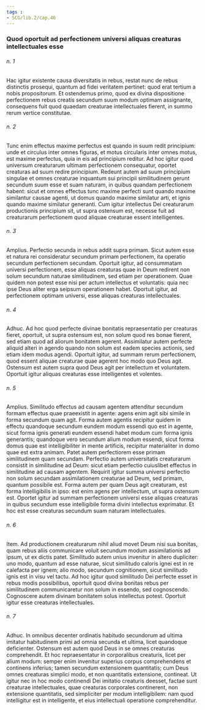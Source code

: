 ```yaml
---
tags : 
- SCG/lib.2/cap.46
---
```


### Quod oportuit ad perfectionem universi aliquas creaturas intellectuales esse

###### n. 1
Hac igitur existente causa diversitatis in rebus, restat nunc de rebus distinctis prosequi, quantum ad fidei veritatem pertinet: quod erat tertium a nobis propositorum. Et ostendemus primo, quod ex divina dispositione perfectionem rebus creatis secundum suum modum optimam assignante, consequens fuit quod quaedam creaturae intellectuales fierent, in summo rerum vertice constitutae.

###### n. 2
Tunc enim effectus maxime perfectus est quando in suum redit principium: unde et circulus inter omnes figuras, et motus circularis inter omnes motus, est maxime perfectus, quia in eis ad principium reditur. Ad hoc igitur quod universum creaturarum ultimam perfectionem consequatur, oportet creaturas ad suum redire principium. Redeunt autem ad suum principium singulae et omnes creaturae inquantum sui principii similitudinem gerunt secundum suum esse et suam naturam, in quibus quandam perfectionem habent: sicut et omnes effectus tunc maxime perfecti sunt quando maxime similantur causae agenti, ut domus quando maxime similatur arti, et ignis quando maxime similatur generanti. Cum igitur intellectus Dei creaturarum productionis principium sit, ut supra ostensum est, necesse fuit ad creaturarum perfectionem quod aliquae creaturae essent intelligentes.

###### n. 3
Amplius. Perfectio secunda in rebus addit supra primam. Sicut autem esse et natura rei consideratur secundum primam perfectionem, ita operatio secundum perfectionem secundam. Oportuit igitur, ad consummatam universi perfectionem, esse aliquas creaturas quae in Deum redirent non solum secundum naturae similitudinem, sed etiam per operationem. Quae quidem non potest esse nisi per actum intellectus et voluntatis: quia nec ipse Deus aliter erga seipsum operationem habet. Oportuit igitur, ad perfectionem optimam universi, esse aliquas creaturas intellectuales.

###### n. 4
Adhuc. Ad hoc quod perfecte divinae bonitatis repraesentatio per creaturas fieret, oportuit, ut supra ostensum est, non solum quod res bonae fierent, sed etiam quod ad aliorum bonitatem agerent. Assimilatur autem perfecte aliquid alteri in agendo quando non solum est eadem species actionis, sed etiam idem modus agendi. Oportuit igitur, ad summam rerum perfectionem, quod essent aliquae creaturae quae agerent hoc modo quo Deus agit. Ostensum est autem supra quod Deus agit per intellectum et voluntatem. Oportuit igitur aliquas creaturas esse intelligentes et volentes.

###### n. 5
Amplius. Similitudo effectus ad causam agentem attenditur secundum formam effectus quae praeexistit in agente: agens enim agit sibi simile in forma secundum quam agit. Forma autem agentis recipitur quidem in effectu quandoque secundum eundem modum essendi quo est in agente, sicut forma ignis generati eundem essendi habet modum cum forma ignis generantis; quandoque vero secundum alium modum essendi, sicut forma domus quae est intelligibiliter in mente artificis, recipitur materialiter in domo quae est extra animam. Patet autem perfectiorem esse primam similitudinem quam secundam. Perfectio autem universitatis creaturarum consistit in similitudine ad Deum: sicut etiam perfectio cuiuslibet effectus in similitudine ad causam agentem. Requirit igitur summa universi perfectio non solum secundam assimilationem creaturae ad Deum, sed primam, quantum possibile est. Forma autem per quam Deus agit creaturam, est forma intelligibilis in ipso: est enim agens per intellectum, ut supra ostensum est. Oportet igitur ad summam perfectionem universi esse aliquas creaturas in quibus secundum esse intelligibile forma divini intellectus exprimatur. Et hoc est esse creaturas secundum suam naturam intellectuales.

###### n. 6
Item. Ad productionem creaturarum nihil aliud movet Deum nisi sua bonitas, quam rebus aliis communicare voluit secundum modum assimilationis ad ipsum, ut ex dictis patet. Similitudo autem unius invenitur in altero dupliciter: uno modo, quantum ad esse naturae, sicut similitudo caloris ignei est in re calefacta per ignem; alio modo, secundum cognitionem, sicut similitudo ignis est in visu vel tactu. Ad hoc igitur quod similitudo Dei perfecte esset in rebus modis possibilibus, oportuit quod divina bonitas rebus per similitudinem communicaretur non solum in essendo, sed cognoscendo. Cognoscere autem divinam bonitatem solus intellectus potest. Oportuit igitur esse creaturas intellectuales.

###### n. 7
Adhuc. In omnibus decenter ordinatis habitudo secundorum ad ultima imitatur habitudinem primi ad omnia secunda et ultima, licet quandoque deficienter. Ostensum est autem quod Deus in se omnes creaturas comprehendit. Et hoc repraesentatur in corporalibus creaturis, licet per alium modum: semper enim invenitur superius corpus comprehendens et continens inferius; tamen secundum extensionem quantitatis; cum Deus omnes creaturas simplici modo, et non quantitatis extensione, contineat. Ut igitur nec in hoc modo continendi Dei imitatio creaturis deesset, factae sunt creaturae intellectuales, quae creaturas corporales continerent, non extensione quantitatis, sed simpliciter per modum intelligibilem: nam quod intelligitur est in intelligente, et eius intellectuali operatione comprehenditur.

